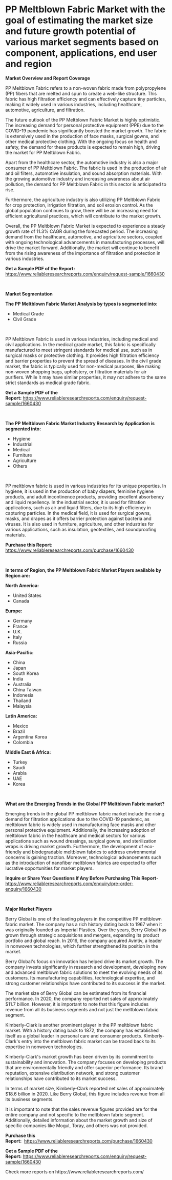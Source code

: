 <p><h1>PP Meltblown Fabric Market with the goal of estimating the market size and future growth potential of various market segments based on component, applications, end user and region</h1></p><p><strong>Market Overview and Report Coverage</strong></p>
<p><p>PP Meltblown Fabric refers to a non-woven fabric made from polypropylene (PP) fibers that are melted and spun to create a web-like structure. This fabric has high filtration efficiency and can effectively capture tiny particles, making it widely used in various industries, including healthcare, automotive, agriculture, and filtration.</p><p>The future outlook of the PP Meltblown Fabric Market is highly optimistic. The increasing demand for personal protective equipment (PPE) due to the COVID-19 pandemic has significantly boosted the market growth. The fabric is extensively used in the production of face masks, surgical gowns, and other medical protective clothing. With the ongoing focus on health and safety, the demand for these products is expected to remain high, driving the market for PP Meltblown Fabric.</p><p>Apart from the healthcare sector, the automotive industry is also a major consumer of PP Meltblown Fabric. The fabric is used in the production of air and oil filters, automotive insulation, and sound absorption materials. With the growing automotive industry and increasing awareness about air pollution, the demand for PP Meltblown Fabric in this sector is anticipated to rise.</p><p>Furthermore, the agriculture industry is also utilizing PP Meltblown Fabric for crop protection, irrigation filtration, and soil erosion control. As the global population continues to grow, there will be an increasing need for efficient agricultural practices, which will contribute to the market growth.</p><p>Overall, the PP Meltblown Fabric Market is expected to experience a steady growth rate of 11.3% CAGR during the forecasted period. The increasing demand from the healthcare, automotive, and agriculture sectors, coupled with ongoing technological advancements in manufacturing processes, will drive the market forward. Additionally, the market will continue to benefit from the rising awareness of the importance of filtration and protection in various industries.</p></p>
<p><strong>Get a Sample PDF of the Report:</strong> <a href="https://www.reliableresearchreports.com/enquiry/request-sample/1660430">https://www.reliableresearchreports.com/enquiry/request-sample/1660430</a></p>
<p>&nbsp;</p>
<p><strong>Market Segmentation</strong></p>
<p><strong>The PP Meltblown Fabric Market Analysis by types is segmented into:</strong></p>
<p><ul><li>Medical Grade</li><li>Civil Grade</li></ul></p>
<p>&nbsp;</p>
<p><p>PP Meltblown Fabric is used in various industries, including medical and civil applications. In the medical grade market, this fabric is specifically manufactured to meet stringent standards for medical use, such as in surgical masks or protective clothing. It provides high filtration efficiency and barrier properties to prevent the spread of diseases. In the civil grade market, the fabric is typically used for non-medical purposes, like making non-woven shopping bags, upholstery, or filtration materials for air purifiers. While it may have similar properties, it may not adhere to the same strict standards as medical grade fabric.</p></p>
<p><strong>Get a Sample PDF of the Report:</strong>&nbsp;<a href="https://www.reliableresearchreports.com/enquiry/request-sample/1660430">https://www.reliableresearchreports.com/enquiry/request-sample/1660430</a></p>
<p>&nbsp;</p>
<p><strong>The PP Meltblown Fabric Market Industry Research by Application is segmented into:</strong></p>
<p><ul><li>Hygiene</li><li>Industrial</li><li>Medical</li><li>Furniture</li><li>Agriculture</li><li>Others</li></ul></p>
<p>&nbsp;</p>
<p><p>PP meltblown fabric is used in various industries for its unique properties. In hygiene, it is used in the production of baby diapers, feminine hygiene products, and adult incontinence products, providing excellent absorbency and liquid repellency. In the industrial sector, it is used for filtration applications, such as air and liquid filters, due to its high efficiency in capturing particles. In the medical field, it is used for surgical gowns, masks, and drapes as it offers barrier protection against bacteria and viruses. It is also used in furniture, agriculture, and other industries for various applications, such as insulation, geotextiles, and soundproofing materials.</p></p>
<p><strong>Purchase this Report:</strong>&nbsp; <a href="https://www.reliableresearchreports.com/purchase/1660430">https://www.reliableresearchreports.com/purchase/1660430</a></p>
<p>&nbsp;</p>
<p><strong>In terms of Region, the PP Meltblown Fabric Market Players available by Region are:</strong></p>
<p>
    <p> <strong> North America: </strong>
        <ul>
            <li>United States</li>
            <li>Canada</li>
        </ul>
        </p> 
    <p> <strong> Europe: </strong>
        <ul>
            <li>Germany</li>
            <li>France</li>
            <li>U.K.</li>
            <li>Italy</li>
            <li>Russia</li>
        </ul>
        </p> 
    <p> <strong> Asia-Pacific: </strong>
        <ul>
            <li>China</li>
            <li>Japan</li>
            <li>South Korea</li>
            <li>India</li>
            <li>Australia</li>
            <li>China Taiwan</li>
            <li>Indonesia</li>
            <li>Thailand</li>
            <li>Malaysia</li>
        </ul>
        </p> 
    <p> <strong> Latin America: </strong>
        <ul>
            <li>Mexico</li>
            <li>Brazil</li>
            <li>Argentina Korea</li>
            <li>Colombia</li>
        </ul>
        </p> 
    <p> <strong> Middle East & Africa: </strong>
        <ul>
            <li>Turkey</li>
            <li>Saudi</li>
            <li>Arabia</li>
            <li>UAE</li>
            <li>Korea</li>
        </ul>
    </p>
    </p>
<p>&nbsp;</p>
<p><strong>What are the Emerging Trends in the Global PP Meltblown Fabric market?</strong></p>
<p><p>Emerging trends in the global PP meltblown fabric market include the rising demand for filtration applications due to the COVID-19 pandemic, as meltblown fabric is widely used in manufacturing face masks and other personal protective equipment. Additionally, the increasing adoption of meltblown fabric in the healthcare and medical sectors for various applications such as wound dressings, surgical gowns, and sterilization wraps is driving market growth. Furthermore, the development of eco-friendly and biodegradable meltblown fabrics to address environmental concerns is gaining traction. Moreover, technological advancements such as the introduction of nanofiber meltblown fabrics are expected to offer lucrative opportunities for market players.</p></p>
<p><strong>Inquire or Share Your Questions If Any Before Purchasing This Report</strong>- <a href="https://www.reliableresearchreports.com/enquiry/pre-order-enquiry/1660430">https://www.reliableresearchreports.com/enquiry/pre-order-enquiry/1660430</a></p>
<p>&nbsp;</p>
<p><strong>Major Market Players</strong></p>
<p><p>Berry Global is one of the leading players in the competitive PP meltblown fabric market. The company has a rich history dating back to 1967 when it was originally founded as Imperial Plastics. Over the years, Berry Global has grown through strategic acquisitions and mergers, expanding its product portfolio and global reach. In 2016, the company acquired Avintiv, a leader in nonwoven technologies, which further strengthened its position in the market.</p><p>Berry Global's focus on innovation has helped drive its market growth. The company invests significantly in research and development, developing new and advanced meltblown fabric solutions to meet the evolving needs of its customers. Its manufacturing capabilities, technological expertise, and strong customer relationships have contributed to its success in the market.</p><p>The market size of Berry Global can be estimated from its financial performance. In 2020, the company reported net sales of approximately $11.7 billion. However, it is important to note that this figure includes revenue from all its business segments and not just the meltblown fabric segment.</p><p>Kimberly-Clark is another prominent player in the PP meltblown fabric market. With a history dating back to 1872, the company has established itself as a global leader in personal care and consumer products. Kimberly-Clark's entry into the meltblown fabric market can be traced back to its expertise in nonwoven technologies.</p><p>Kimberly-Clark's market growth has been driven by its commitment to sustainability and innovation. The company focuses on developing products that are environmentally friendly and offer superior performance. Its brand reputation, extensive distribution network, and strong customer relationships have contributed to its market success.</p><p>In terms of market size, Kimberly-Clark reported net sales of approximately $18.6 billion in 2020. Like Berry Global, this figure includes revenue from all its business segments.</p><p>It is important to note that the sales revenue figures provided are for the entire company and not specific to the meltblown fabric segment. Additionally, detailed information about the market growth and size of specific companies like Mogul, Toray, and others was not provided.</p></p>
<p><strong>Purchase this Report:</strong>&nbsp;&nbsp;<a href="https://www.reliableresearchreports.com/purchase/1660430">https://www.reliableresearchreports.com/purchase/1660430</a></p>
<p></p>
<p><strong>Get a Sample PDF of the Report:</strong>&nbsp;<a href="https://www.reliableresearchreports.com/enquiry/request-sample/1660430">https://www.reliableresearchreports.com/enquiry/request-sample/1660430</a></p>
<p>Check more reports on https://www.reliableresearchreports.com/</p>